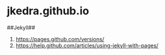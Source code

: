 jkedra.github.io
================

##Jekyll##
1. https://pages.github.com/versions/
1. https://help.github.com/articles/using-jekyll-with-pages/

